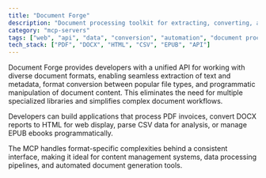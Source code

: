 ```yaml
---
title: "Document Forge"
description: "Document processing toolkit for extracting, converting, and manipulating files across PDF, DOCX, HTML, CSV, and EPUB formats."
category: "mcp-servers"
tags: ["web", "api", "data", "conversion", "automation", "document processing", "metadata extraction", "file manipulation"]
tech_stack: ["PDF", "DOCX", "HTML", "CSV", "EPUB", "API"]
---
```


Document Forge provides developers with a unified API for working with diverse document formats, enabling seamless extraction of text and metadata, format conversion between popular file types, and programmatic manipulation of document content. This eliminates the need for multiple specialized libraries and simplifies complex document workflows.

Developers can build applications that process PDF invoices, convert DOCX reports to HTML for web display, parse CSV data for analysis, or manage EPUB ebooks programmatically. 

The MCP handles format-specific complexities behind a consistent interface, making it ideal for content management systems, data processing pipelines, and automated document generation tools.
